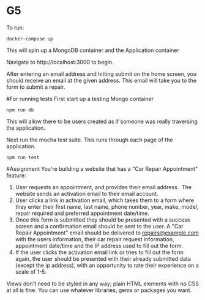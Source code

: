 # G5


To run:
```
docker-compose up
```

This will spin up a MongoDB container and the Application container

Navigate to http://localhost:3000 to begin.

After entering an email address and hitting submit on the home screen, you should receive an email at the given address.
This email will take you to the form to submit a repair.


#For running tests
First start up a testing Mongo container
```
npm run db
```
This will allow there to be users created as if someone was really traversing the application.

Next run the mocha test suite. This runs through each page of the application.
```
npm run test
```

#Assignment
You're building a website that has a "Car Repair Appointment" feature:

1. User requests an appointment, and provides their email address.  The website sends an activation email to their email account.
2. User clicks a link in activation email, which takes them to a form where they enter their first name, last name, phone number, year, make, model, repair required and preferred appointment date/time.
3. Once this form is submitted they should be presented with a success screen and a confirmation email should be sent to the user. A "Car Repair Appointment" email should be delivered to repairs@example.com with the users information, their car repair request information, appointment date/time and the IP address used to fill out the form.
4. If the user clicks the activation email link or tries to fill out the form again, the user should be presented with their already submitted data (except the ip address), with an opportunity to rate their experience on a scale of 1-5.

Views don't need to be styled in any way; plain HTML elements with no CSS at all is fine. You can use whatever libraries, gems or packages you want.

